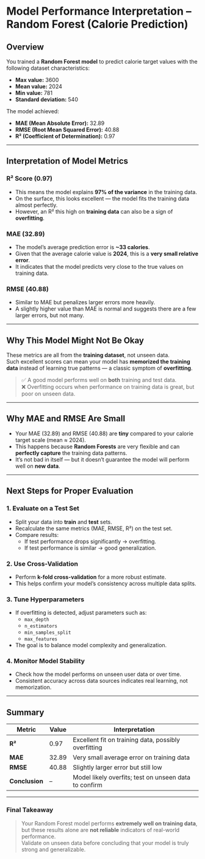 # Model Performance Interpretation – Random Forest (Calorie Prediction)

## Overview
You trained a **Random Forest model** to predict calorie target values with the following dataset characteristics:

- **Max value:** 3600  
- **Mean value:** 2024  
- **Min value:** 781  
- **Standard deviation:** 540  

The model achieved:
- **MAE (Mean Absolute Error):** 32.89  
- **RMSE (Root Mean Squared Error):** 40.88  
- **R² (Coefficient of Determination):** 0.97  

---

## Interpretation of Model Metrics

### **R² Score (0.97)**
- This means the model explains **97% of the variance** in the training data.  
- On the surface, this looks excellent — the model fits the training data almost perfectly.  
- However, an R² this high on **training data** can also be a sign of **overfitting**.

### **MAE (32.89)**
- The model’s average prediction error is **~33 calories**.
- Given that the average calorie value is **2024**, this is a **very small relative error**.
- It indicates that the model predicts very close to the true values on training data.

### **RMSE (40.88)**
- Similar to MAE but penalizes larger errors more heavily.
- A slightly higher value than MAE is normal and suggests there are a few larger errors, but not many.

---

## Why This Model Might Not Be Okay

These metrics are all from the **training dataset**, not unseen data.  
Such excellent scores can mean your model has **memorized the training data** instead of learning true patterns — a classic symptom of **overfitting**.

> ✅ A good model performs well on **both** training and test data.  
> ❌ Overfitting occurs when performance on training data is great, but poor on unseen data.

---

## Why MAE and RMSE Are Small

- Your MAE (32.89) and RMSE (40.88) are **tiny** compared to your calorie target scale (mean ≈ 2024).
- This happens because **Random Forests** are very flexible and can **perfectly capture** the training data patterns.
- It’s not bad in itself — but it doesn’t guarantee the model will perform well on **new data**.

---

## Next Steps for Proper Evaluation

### **1. Evaluate on a Test Set**
- Split your data into **train** and **test** sets.
- Recalculate the same metrics (MAE, RMSE, R²) on the test set.
- Compare results:
  - If test performance drops significantly → overfitting.
  - If test performance is similar → good generalization.

### **2. Use Cross-Validation**
- Perform **k-fold cross-validation** for a more robust estimate.
- This helps confirm your model’s consistency across multiple data splits.

### **3. Tune Hyperparameters**
- If overfitting is detected, adjust parameters such as:
  - `max_depth`
  - `n_estimators`
  - `min_samples_split`
  - `max_features`
- The goal is to balance model complexity and generalization.

### **4. Monitor Model Stability**
- Check how the model performs on unseen user data or over time.
- Consistent accuracy across data sources indicates real learning, not memorization.

---

## Summary

| Metric | Value | Interpretation |
|---------|--------|----------------|
| **R²** | 0.97 | Excellent fit on training data, possibly overfitting |
| **MAE** | 32.89 | Very small average error on training data |
| **RMSE** | 40.88 | Slightly larger error but still low |
| **Conclusion** | – | Model likely overfits; test on unseen data to confirm |

---

### **Final Takeaway**
> Your Random Forest model performs **extremely well on training data**, but these results alone are **not reliable** indicators of real-world performance.  
> Validate on unseen data before concluding that your model is truly strong and generalizable.
